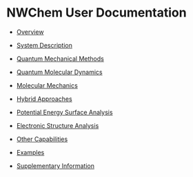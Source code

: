 NWChem User Documentation
=========================

-   [Overview](Overview "wikilink")

<!-- -->

-   [System Description](System-Description "wikilink")

<!-- -->

-   [Quantum Mechanical Methods](Quantum-Mechanical-Methods "wikilink")

<!-- -->

-   [Quantum Molecular Dynamics](Quantum-Molecular-Dynamics "wikilink")

<!-- -->

-   [Molecular Mechanics](Classical-Methods "wikilink")

<!-- -->

-   [Hybrid Approaches](Hybrid-Approaches "wikilink")

<!-- -->

-   [Potential Energy Surface
    Analysis](Potential-Energy-Surface-Analysis "wikilink")

<!-- -->

-   [Electronic Structure
    Analysis](Electronic-Structure-Analysis "wikilink")

<!-- -->

-   [Other Capabilities](Other-Capabilities "wikilink")

<!-- -->

-   [Examples](Examples "wikilink")

<!-- -->

-   [Supplementary Information](Supplementary_Information "wikilink")
